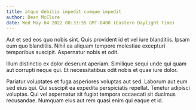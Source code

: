 ```yaml
---
title: atque debitis impedit cumque impedit
author: Dean McClure
date: Wed May 04 2022 08:33:55 GMT-0400 (Eastern Daylight Time)
---
```

Aut et sed eos quo nobis sint. Quis provident id et vel iure blanditiis. Ipsam eum quo blanditiis. Nihil ea aliquam tempore molestiae excepturi temporibus suscipit. Aspernatur nobis et odit.

 Illum distinctio ex dolor deserunt aperiam. Similique sequi unde qui quam aut corrupti neque qui. Et necessitatibus odit nobis et quae iure dolor.

 Pariatur voluptates et fuga asperiores voluptas aut sed. Laborum aut eum sed eius qui. Qui suscipit ea expedita perspiciatis repellat. Tenetur adipisci voluptas. Qui vel aspernatur sit fugiat tempora occaecati sit ducimus recusandae. Numquam eius aut rem quasi enim qui eaque et id.